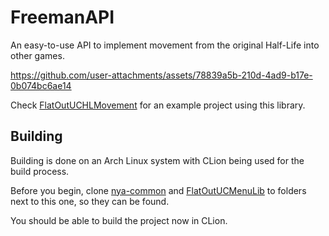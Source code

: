# FreemanAPI

An easy-to-use API to implement movement from the original Half-Life into other games.

https://github.com/user-attachments/assets/78839a5b-210d-4ad9-b17e-0b074bc6ae14

Check [FlatOutUCHLMovement](https://github.com/gaycoderprincess/FlatOutUCHLMovement) for an example project using this library.

## Building

Building is done on an Arch Linux system with CLion being used for the build process. 

Before you begin, clone [nya-common](https://github.com/gaycoderprincess/nya-common) and [FlatOutUCMenuLib](https://github.com/gaycoderprincess/FlatOutUCMenuLib) to folders next to this one, so they can be found.

You should be able to build the project now in CLion.
